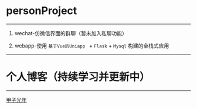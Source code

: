 # personProject
---
1. wechat-仿微信界面的群聊（暂未加入私聊功能）

2. webapp-使用 `基于Vue的Uniapp ` + `Flask` + `Mysql` 构建的全栈式应用

---
# 个人博客（持续学习并更新中）
---
[甲子光年](https://jetmine.cn)
